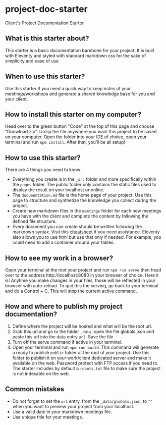 # project-doc-starter
Client's Project Documentation Starter

## What is this starter about?
This starter is a basic documentation barebone for your project. It is built with Eleventy and styled with standard markdown css for the sake of simplicity and ease of use.

## When to use this starter?
Use this starter if you need a quick way to keep notes of your meetings/workshops and generate a shared knowledge base for you and your client.

## How to install this starter on my computer?
Head over to the green button "Code" at the top of this page and choose "Donwload zip". Unzip the file anywhere you want this project to be saved on your computer. Open the folder into your IDE of choice, open your terminal and run ```npm install```. After that, you'll be all setup!

## How to use this starter?
There are 4 things you need to know:
- Everything you create is in the ```_src``` folder and more specifically within the ```pages``` folder. The public folder only contains the static files used to display the result on your localhost or online.
- The ```documentation.md``` file is the home page of your project. Use this page to structure and synthetize the knowledge you collect during the project.
- Create new markdown files in the ```meetings``` folder for each new meetings you have with the client and complete the content by following the defined file structure.
- Every document you can create should be written following the markdown syntax. Visit this [cheatsheet](https://github.com/adam-p/markdown-here/wiki/Markdown-Cheatsheet) if you need assistance. Eleventy also allows you to use html but use that only if needed. For example, you could need to add a container around your tables.

## How to see my work in a browser?
Open your terminal at the root your project and run ```npm run serve``` then head over to the address http://localhost:8080 in your browser of choice. Here it is! Anytime you make changes in your files, those will be reflected in your browser with auto-reload. To quit this the serving, go back to your terminal and do a Control + C. This will stop the current active command.

## How and where to publish my project documentation?
1. Define where the project will be hosted and what will be the root url.
2. Grab this url and go to the folder ```_data```, open the file globals.json and paste this url into the data entry ```url```. Save the file
3. Turn off the serve command if active in your terminal.
4. Open your terminal and run ```npm run build```. This command will generate a ready to publish ```public``` folder at the root of your project. Use this folder to publish it on your work/client dedicated server and make it available on the web. Password protect with FTP access if you need to. The starter includes by default a ```robots.txt``` file to make sure the project is not indexable on the web.

## Common mistakes
- Do not forget to set the ```url``` entry, from the ```_data/globals.json```, to ```""``` when you want to preview your project from your localhost.
- Use a valid date in your markdown meetings file.
- Use unique title for your meetings.